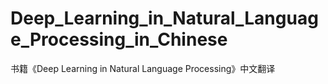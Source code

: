 # Deep_Learning_in_Natural_Language_Processing_in_Chinese
书籍《Deep Learning in Natural Language Processing》中文翻译
